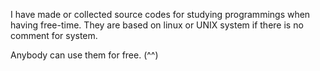 I have made or collected source codes for studying programmings when having free-time.
They are based on linux or UNIX system if there is no comment for system. 

Anybody can use them for free. (^^)
